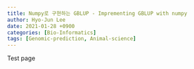 ```yaml
---
title: Numpy로 구현하는 GBLUP - Imprementing GBLUP with numpy
author: Hyo-Jun Lee
date: 2021-01-28 +0900
categories: [Bio-Informatics]
tags: [Genomic-prediction, Animal-science]
---
```

Test page
